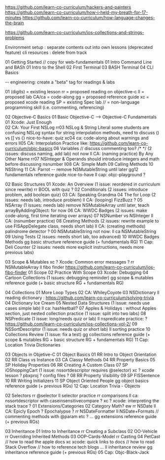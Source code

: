 https://github.com/learn-co-curriculum/hackers-and-painters
https://github.com/learn-co-curriculum/how-i-held-my-breath-for-17-minutes
https://github.com/learn-co-curriculum/how-language-changes-the-brain

https://github.com/learn-co-curriculum/ios-collections-and-strings-problems

Environment setup : separate contents out into own lessons (deprecated feature)
cli resources : delete from track

01 Getting Started
  // copy for web-fundamentals
  01 Intro Command Line and BASh
    01 Intro to the Shell
    02 First Terminal
    03 BASH Terminal
    04 CLI Basics


-- engineering: create a "beta" tag for readings & labs

01 (digits) = existing lesson
rr = proposed reading on objective-c
ll = proposed lab
CA/ca = code-along
gg = proposed reference guide
xc = proposed xcode reading
SP = existing Spec lab
// = non-language programming skill (i.e. commenting, referencing)

02 Objective-C Basics
  01 Basic Objective-C --> Objective-C Fundamentals
    01 Xcode: Just Enough  
    02 CA: Your First NSLog
    rr03 NSLog & String Literal
        some students are confusing NSLog syntax for string interpolation methods, need to discuss () vs [] vs {}
        nice-to-have: quiz
    xc04 ca: code-along about warnings and errors
    ll05 CA: Interpolation Practice
        like: https://github.com/learn-co-curriculum/objc-basics
    06 Variables  // discuss commenting too? /* */  (2 issues: discuss naming, add lab)
    not now    ll CA: (naming practice) By Any Other Name
    rr07 NSInteger & Operands
        should introduce integers and math before discussing nsnumber
    ll08 CA: Simple Math
    09 Calling Methods
    10 NSString
    11 CA: Parrot -- remove NSMutableString until later
    gg12 fundamentals reference guide
    nice-to-have ll cap: objc-playground ?

  02 Basic Structures
    01 Xcode: An Overview (1 issue: reordered in curriculum since rewrite)
    rr BOOL with quiz ?
    02 Conditionals       (2 issues: introduce problem, add boolean quiz)
    03 CA: Speaking Grandma
    04 The for Loop       (2 issues: needs lab, introduce problem)
    ll CA: (looping) FizzBuzz ?
    05 NSArray            (1 issues: needs lab)
        remove NSMutableArray until later, teach arrayByAddingObject: for now
    06 CA: WWDC Badges    (2 issues: make code-along, first time iterating over arrays)
    07 NSNumber vs NSInteger
    ll CA: (nsnumber practice)
    08 Creating Methods   (2 issues: rewrite example to use FISAppDelegate class, needs short lab)
    ll CA: (creating methods) palindrome detector ?
    00 NSMutableString
    not now: ll ca NSMutableString
    09 Using Tests        (2 issues: needs short lab, too advanced)
    10 WWDC Badges Methods
    gg basic structure reference guide (+ fundamentals RG)
    11 Cap: Deli Counter  (2 issues: needs more explicit instructions, needs more previous labs)

  03 Scope & Mutables
    xc ? Xcode: Common error messages ?
    rr NSMutableArray
    ll fibo finder https://github.com/learn-co-curriculum/ios-fibo-finder
    01 Scope
    02 Practice With Scope
    03 Xcode: Debugging
    04 Cartoon Collections (1 issues: debugging reminder)
    gg scope & mutables reference guide (+ basic structure RG + fundamentals RG)

  04 Collections
    01 More Loop Types
    02 CA: WhileyCoyote
    03 NSDictionary
    ll reading dictionary : https://github.com/learn-co-curriculum/solving-trivia
    04 Dictionary Ice Cream
    05 Nested Data Structures  (1 issue: needs use cases simple lab)
    ll ca: hashketball?
    07 Apples & Holidays : without Apples section, just nested collection practice (1 issue: split into two labs)
    08 NSPredicate             (1 issue: long/needs quiz or lab)
    ll nspredicate practice: ? https://github.com/learn-co-curriculum/ios-collections-vol-2/
    09 NSSortDescriptor        (1 issue: needs quiz or short lab)
    ll sorting practice
    10 Collections Review      (1 issue: fix a test)
    gg collections reference guide (+ scope & mutables RG + basic structure RG + fundamentals RG)
    11 Cap: Location Trivia Dictionaries


03 Objects in Objetive-C
  01 Object Basics
    01 RR Intro to Object Orientation
    02 RR Class vs Instance
    03 CA Classy Methods
    04 RR Property Basics
    05 SP Holiday Properties 
    06 RR Creating A Custom Class
    07 SP iOShoppingCart        (1 issue: nssortdescriptor requires @selector)
    xc ? xcode lesson ? pbxproj ? config files ?
    08 RR Property Visibility
    09 SP FISSentence
    10 RR Writing Initializers
    11 SP Object Oriented People
    gg object basics reference guide (+ previous RGs)
    12 Cap: Location Trivia - Objects

  02 Selectors
    rr @selector
    ll selector practice
    rr comparisons
    ll ca: nssortdescriptor with caseinsensitivecompare ?
    xc ? xcode: interpreting the stack trace ?
    01 Extensions/Categories
    02 Category Math? ew
    rr NSDate
    ll CA: Epicly Epoch ? Epochalypse ?
    rr NSDateFormatter
    ll NSDate+Formats
    // commenting methods with @param etc ?
    ...
    gg extensions reference guide (+ previous RGs)
    
  03 Inheritance
    01 Intro to Inheritance
    rr Creating a Subclass
    02 OO-Vehicle
    rr Overriding Inherited Methods
    03 OOP-Cards-Model
    rr Casting
    04 PetCast
    // how to read the apple docs
    xc xcode: quick links to docs
    // how to read Stack Overflow
    // how to reference tech blogs
    ...
    ll inheritance review
    gg inheritance reference guide (+ previous RGs)
    05 Cap: Objc-Black-Jack




    


    
